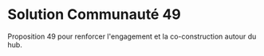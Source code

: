# Solution Communauté 49

Proposition 49 pour renforcer l'engagement et la co-construction autour du hub.
